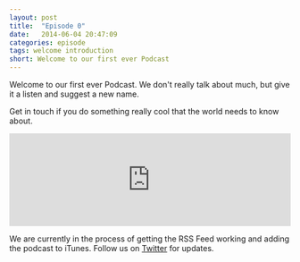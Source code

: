 ```yaml
---
layout: post
title:  "Episode 0"
date:   2014-06-04 20:47:09
categories: episode
tags: welcome introduction
short: Welcome to our first ever Podcast
---
```

Welcome to our first ever Podcast. We don't really talk about much,
but give it a listen and suggest a new name.

Get in touch if you do something really cool that the world needs to know
about.

<iframe width="100%" height="166" scrolling="no" frameborder="no" src="https://w.soundcloud.com/player/?url=https%3A//api.soundcloud.com/tracks/152821271&amp;color=ff5500&amp;auto_play=false&amp;hide_related=false&amp;show_artwork=true&amp;show_comments=true&amp;show_user=true&amp;show_reposts=false"></iframe>

We are currently in the process of getting the RSS Feed working and adding the podcast to iTunes. Follow us on [Twitter](https://twitter.com/bitsofberlin) for updates.
